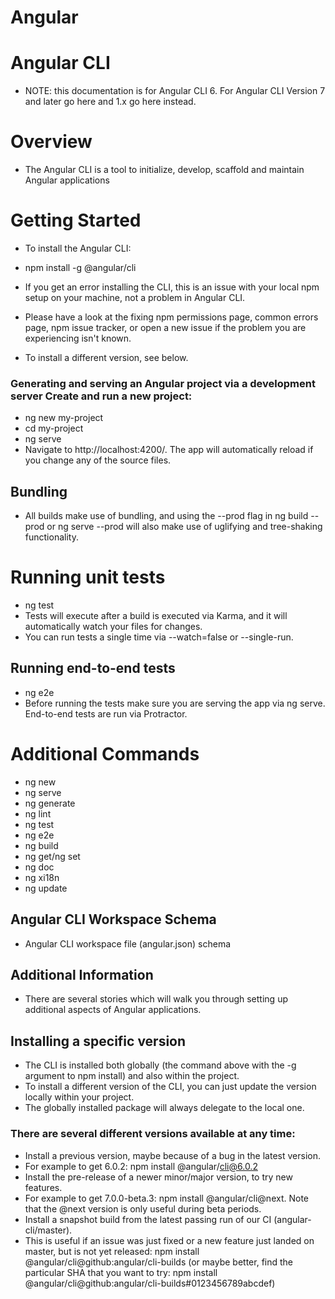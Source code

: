 # Angular

# Angular CLI
+ NOTE: this documentation is for Angular CLI 6. For Angular CLI Version 7 and later go here and 1.x go here instead.

# Overview
+ The Angular CLI is a tool to initialize, develop, scaffold and maintain Angular applications

# Getting Started
+ To install the Angular CLI:

+ npm install -g @angular/cli
+ If you get an error installing the CLI, this is an issue with your local npm setup on your machine, not a problem in Angular CLI. 
+ Please have a look at the fixing npm permissions page, common errors page, npm issue tracker, or open a new issue if the problem you are experiencing isn't known. 
+ To install a different version, see below.

### Generating and serving an Angular project via a development server Create and run a new project:

 + ng new my-project
 + cd my-project
 + ng serve
+ Navigate to http://localhost:4200/. The app will automatically reload if you change any of the source files.

## Bundling
+ All builds make use of bundling, and using the --prod flag in ng build --prod or ng serve --prod will also make use of uglifying and tree-shaking functionality.

# Running unit tests
+ ng test
+ Tests will execute after a build is executed via Karma, and it will automatically watch your files for changes. 
+ You can run tests a single time via --watch=false or --single-run.

## Running end-to-end tests
+ ng e2e
+ Before running the tests make sure you are serving the app via ng serve. End-to-end tests are run via Protractor.

# Additional Commands
+ ng new
+ ng serve
+ ng generate
+ ng lint
+ ng test
+ ng e2e
+ ng build
+ ng get/ng set
+ ng doc
+ ng xi18n
+ ng update
## Angular CLI Workspace Schema
+ Angular CLI workspace file (angular.json) schema
## Additional Information
+ There are several stories which will walk you through setting up additional aspects of Angular applications.

## Installing a specific version
+ The CLI is installed both globally (the command above with the -g argument to npm install) and also within the project. 
+ To install a different version of the CLI, you can just update the version locally within your project. 
+ The globally installed package will always delegate to the local one.

### There are several different versions available at any time:

+ Install a previous version, maybe because of a bug in the latest version. 
+ For example to get 6.0.2: npm install @angular/cli@6.0.2
+ Install the pre-release of a newer minor/major version, to try new features. 
+ For example to get 7.0.0-beta.3: npm install @angular/cli@next. Note that the @next version is only useful during beta periods.
+ Install a snapshot build from the latest passing run of our CI (angular-cli/master). 
+ This is useful if an issue was just fixed or a new feature just landed on master, but is not yet released: npm install @angular/cli@github:angular/cli-builds (or maybe better, find the particular SHA that you want to try: npm install @angular/cli@github:angular/cli-builds#0123456789abcdef)
